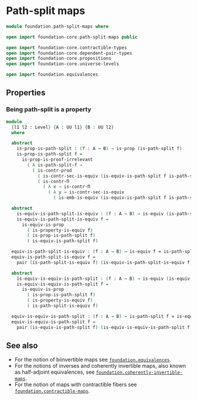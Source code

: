 #  Path-split maps

```agda
module foundation.path-split-maps where

open import foundation-core.path-split-maps public

open import foundation-core.contractible-types
open import foundation-core.dependent-pair-types
open import foundation-core.propositions
open import foundation-core.universe-levels

open import foundation.equivalences
```

## Properties

### Being path-split is a property

```agda
module _
  {l1 l2 : Level} {A : UU l1} {B : UU l2}
  where

  abstract
    is-prop-is-path-split : (f : A → B) → is-prop (is-path-split f)
    is-prop-is-path-split f =
      is-prop-is-proof-irrelevant
        ( λ is-path-split-f →
          ( is-contr-prod
            ( is-contr-sec-is-equiv (is-equiv-is-path-split f is-path-split-f))
            ( is-contr-Π
              ( λ x → is-contr-Π
                ( λ y → is-contr-sec-is-equiv
                  ( is-emb-is-equiv (is-equiv-is-path-split f is-path-split-f) x y))))))

  abstract
    is-equiv-is-path-split-is-equiv : (f : A → B) → is-equiv (is-path-split-is-equiv f)
    is-equiv-is-path-split-is-equiv f =
      is-equiv-is-prop
        ( is-property-is-equiv f)
        ( is-prop-is-path-split f)
        ( is-equiv-is-path-split f)

  equiv-is-path-split-is-equiv : (f : A → B) → is-equiv f ≃ is-path-split f
  equiv-is-path-split-is-equiv f =
    pair (is-path-split-is-equiv f) (is-equiv-is-path-split-is-equiv f)

  abstract
    is-equiv-is-equiv-is-path-split : (f : A → B) → is-equiv (is-equiv-is-path-split f)
    is-equiv-is-equiv-is-path-split f =
      is-equiv-is-prop
        ( is-prop-is-path-split f)
        ( is-property-is-equiv f)
        ( is-path-split-is-equiv f)

  equiv-is-equiv-is-path-split : (f : A → B) → is-path-split f ≃ is-equiv f
  equiv-is-equiv-is-path-split f =
    pair (is-equiv-is-path-split f) (is-equiv-is-equiv-is-path-split f)
```

## See also

- For the notion of biinvertible maps see
  [`foundation.equivalences`](foundation.equivalences.html).
- For the notions of inverses and coherently invertible maps, also known as half-adjoint equivalences, see
  [`foundation.coherently-invertible-maps`](foundation.coherently-invertible-maps.html).
- For the notion of maps with contractible fibers see
  [`foundation.contractible-maps`](foundation.contractible-maps.html).
